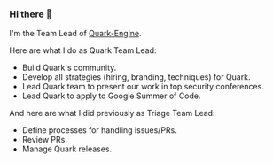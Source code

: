 ### Hi there 👋
I'm the Team Lead of [Quark-Engine](https://github.com/quark-engine/quark-engine).

Here are what I do as Quark Team Lead:

- Build Quark's community.
- Develop all strategies (hiring, branding, techniques) for Quark.
- Lead Quark team to present our work in top security conferences.
- Lead Quark to apply to Google Summer of Code.

And here are what I did previously as Triage Team Lead:

- Define processes for handling issues/PRs.
- Review PRs.
- Manage Quark releases.
